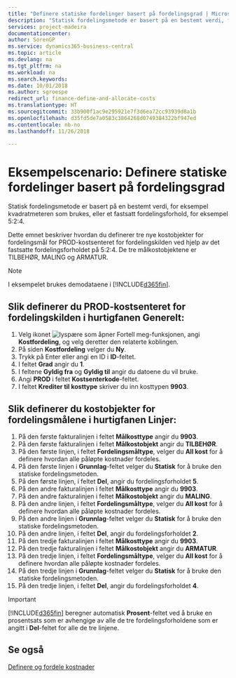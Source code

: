 ```yaml
---
title: "Definere statiske fordelinger basert på fordelingsgrad | Microsoft-dokumentasjon"
description: "Statisk fordelingsmetode er basert på en bestemt verdi, for eksempel kvadratmeteren som brukes, eller et fastsatt fordelingsforhold, for eksempel 5:2:4."
services: project-madeira
documentationcenter: 
author: SorenGP
ms.service: dynamics365-business-central
ms.topic: article
ms.devlang: na
ms.tgt_pltfrm: na
ms.workload: na
ms.search.keywords: 
ms.date: 10/01/2018
ms.author: sgroespe
redirect_url: finance-define-and-allocate-costs
ms.translationtype: HT
ms.sourcegitcommit: 33b900f1ac9e295921e7f3d6ea72cc93939d8a1b
ms.openlocfilehash: d35fd5de7a0583c3864268d0749384322bf947ed
ms.contentlocale: nb-no
ms.lasthandoff: 11/26/2018

---
```

# <a name="scenario-example-defining-static-allocations-based-on-allocation-ratio"></a>Eksempelscenario: Definere statiske fordelinger basert på fordelingsgrad
Statisk fordelingsmetode er basert på en bestemt verdi, for eksempel kvadratmeteren som brukes, eller et fastsatt fordelingsforhold, for eksempel 5:2:4.  

Dette emnet beskriver hvordan du definerer tre nye kostobjekter for fordelingsmål for PROD-kostsenteret for fordelingskilden ved hjelp av det fastsatte fordelingsforholdet på 5:2:4. De tre målkostobjektene er TILBEHØR, MALING og ARMATUR.  

> [!NOTE]  
>  I eksempelet brukes demodataene i [!INCLUDE[d365fin](includes/d365fin_md.md)].  

## <a name="to-define-the-allocation-source-prod-cost-center-on-the-general-fasttab"></a>Slik definerer du PROD-kostsenteret for fordelingskilden i hurtigfanen Generelt:  

1.  Velg ikonet ![lyspære som åpner Fortell meg-funksjonen](media/ui-search/search_small.png "Fortell hva du vil gjøre"), angi **Kostfordeling**, og velg deretter den relaterte koblingen.  
2.  På siden **Kostfordeling** velger du **Ny**.  
3.  Trykk på Enter eller angi en ID i **ID**-feltet.  
4.  I feltet **Grad** angir du **1**.  
5.  I feltene **Gyldig fra** og **Gyldig til** angir du datoene du vil bruke.  
6.  Angi **PROD** i feltet **Kostsenterkode**-feltet.  
7.  I feltet **Krediter til kosttype** skriver du inn kosttypen **9903**.  

## <a name="to-define-the-allocation-target-cost-objects-on-the-lines-fasttab"></a>Slik definerer du kostobjekter for fordelingsmålene i hurtigfanen Linjer:  

1.  På den første fakturalinjen i feltet **Målkosttype** angir du **9903**.  
2.  På den første fakturalinjen i feltet **Målkostobjekt** angir du **TILBEHØR**.  
3.  På den første linjen, i feltet **Fordelingsmåltype**, velger du **All kost** for å definere hvordan alle påløpte kostnader fordeles.  
4.  På den første linjen i **Grunnlag**-feltet velger du **Statisk** for å bruke den statiske fordelingsmetoden.  
5.  På den første linjen, i feltet **Del**, angir du fordelingsforholdet **5**.  
6.  På den andre fakturalinjen i feltet **Målkosttype** angir du **9903**.  
7.  På den andre fakturalinjen i feltet **Målkostobjekt** angir du **MALING**.  
8.  På den andre linjen, i feltet **Fordelingsmåltype**, velger du **All kost** for å definere hvordan alle påløpte kostnader fordeles.  
9. På den andre linjen i **Grunnlag**-feltet velger du **Statisk** for å bruke den statiske fordelingsmetoden.  
10. På den andre linjen, i feltet **Del**, angir du fordelingsforholdet **2**.  
11. På den tredje fakturalinjen i feltet **Målkosttype** angir du **9903**.  
12. På den tredje fakturalinjen i feltet **Målkostobjekt** angir du **ARMATUR**.  
13. På den tredje linjen, i feltet **Fordelingsmåltype**, velger du **All kost** for å definere hvordan alle påløpte kostnader fordeles.  
14. På den tredje linjen i **Grunnlag**-feltet velger du **Statisk** for å bruke den statiske fordelingsmetoden.  
15. På den tredje linjen, i feltet **Del**, angir du fordelingsforholdet **4**.  

> [!IMPORTANT]  
>  [!INCLUDE[d365fin](includes/d365fin_md.md)] beregner automatisk **Prosent**-feltet ved å bruke en prosentsats som er avhengige av alle de tre fordelingsforholdene som er angitt i **Del**-feltet for alle de tre linjene.  

## <a name="see-also"></a>Se også  
[Definere og fordele kostnader](finance-define-and-allocate-costs.md)   


